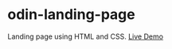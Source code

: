 # odin-landing-page

Landing page using HTML and CSS.
[Live Demo](https://akhantz250.github.io/odin-landing-page/)
